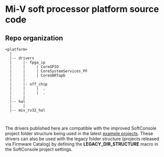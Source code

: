 # Mi-V soft processor platform source code

## Repo organization

```
<platform>
  |
  |-- drivers
  |     |- fpga_ip
  |     |     | CoreGPIO
  |     |     | CoreSystemServices_PF
  |     |     | CoreUARTapb
  |     |
  |     |- off_chip
  |     |     |  .
  |     |     |  .
  |     |
  |-- hal
  |     |
  |-- miv_rv32_hal

  
```

The drivers published here are compatible with the improved SoftConsole project folder structure being used in the latest [example projects](https://github.com/Mi-V-Soft-RISC-V/miv-rv32-bare-metal-examples).
These drivers can also be used with the legacy folder structure (projects released via Firmware Catalog) by defining the **LEGACY_DIR_STRUCTURE** macro in the SoftConsole project settings.

